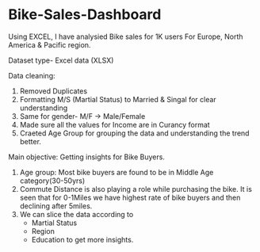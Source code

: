 # Bike-Sales-Dashboard
Using EXCEL, I have analysied Bike sales for 1K users
For Europe, North America & Pacific region.

Dataset type- Excel data (XLSX)

Data cleaning:
1. Removed Duplicates
2. Formatting M/S (Martial Status) to Married & Singal for clear understanding
3. Same for gender- M/F -> Male/Female
4. Made sure all the values for Income are in Curancy format
5. Craeted Age Group for grouping the data and understanding the trend better.

Main objective:
Getting insights for Bike Buyers.
1. Age group: Most bike buyers are found to be in Middle Age category(30-50yrs)
2. Commute Distance is also playing a role while purchasing the bike. It is seen that for 0-1Miles we have highest rate of bike buyers and then declining after 5miles.
3. We can slice the data according to
   * Martial Status
   * Region
   * Education
to get more insights.



